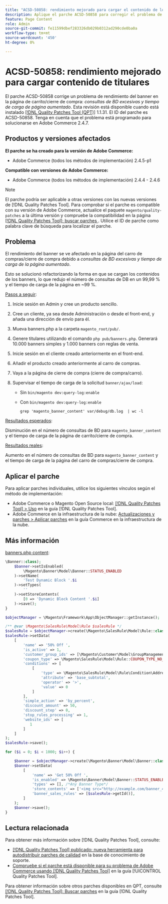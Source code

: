 ```yaml
---
title: "ACSD-50858: rendimiento mejorado para cargar el contenido de los titulares"
description: Aplique el parche ACSD-50858 para corregir el problema de Adobe Commerce en el que el rendimiento del banner se ve afectado en la página del carro de compras/cierre de compra debido a consultas de base de datos excesivas y a un mayor tiempo de carga de la página.
feature: Page Content
role: Admin
source-git-commit: fe11599dbef283326db029b0312ad290cde0ba0a
workflow-type: tm+mt
source-wordcount: '450'
ht-degree: 0%

---
```


# ACSD-50858: rendimiento mejorado para cargar contenido de titulares

El parche ACSD-50858 corrige un problema de rendimiento del banner en la página de carrito/cierre de compra: *consultas de BD excesivas y tiempo de carga de página aumentado*. Esta revisión está disponible cuando está instalado [[!DNL Quality Patches Tool (QPT)]](https://experienceleague.adobe.com/es/docs/commerce-knowledge-base/kb/announcements/commerce-announcements/magento-quality-patches-released-new-tool-to-self-serve-quality-patches) 1.1.31. El ID del parche es ACSD-50858. Tenga en cuenta que el problema está programado para solucionarse en Adobe Commerce 2.4.7.

## Productos y versiones afectados

**El parche se ha creado para la versión de Adobe Commerce:**

* Adobe Commerce (todos los métodos de implementación) 2.4.5-p1

**Compatible con versiones de Adobe Commerce:**

* Adobe Commerce (todos los métodos de implementación) 2.4.4 - 2.4.6

>[!NOTE]
>
>El parche podría ser aplicable a otras versiones con las nuevas versiones de [!DNL Quality Patches Tool]. Para comprobar si el parche es compatible con su versión de Adobe Commerce, actualice el paquete `magento/quality-patches` a la última versión y compruebe la compatibilidad en la página [[!DNL Quality Patches Tool]: buscar parches ](https://experienceleague.adobe.com/tools/commerce-quality-patches/index.html?lang=es). Utilice el ID de parche como palabra clave de búsqueda para localizar el parche.

## Problema

El rendimiento del banner se ve afectado en la página del carro de compras/cierre de compra debido a *consultas de BD excesivas y tiempo de carga de la página aumentado*.

Esto se solucionó refactorizando la forma en que se cargan los contenidos de los banners, lo que redujo el número de consultas de DB en un 99,99 % y el tiempo de carga de la página en ~99 %.

<u>Pasos a seguir</u>:

1. Inicie sesión en Admin y cree un producto sencillo.
1. Cree un cliente, ya sea desde Administración o desde el front-end, y añada una dirección de envío para él.
1. Mueva banners.php a la carpeta `magento_root/pub/`.
1. Genere titulares utilizando el comando `php pub/banners.php`. Generará 10.000 banners simples y 1.000 banners con reglas de venta.
1. Inicie sesión en el cliente creado anteriormente en el front-end.
1. Añadir el producto creado anteriormente al carro de compras.
1. Vaya a la página de cierre de compra (cierre de compra/carro).
1. Supervisar el tiempo de carga de la solicitud `banner/ajax/load`:

   * Sin `bin/magento dev:query-log:enable`
   * Con `bin/magento dev:query-log:enable`

     ```
     grep 'magento_banner_content' var/debug/db.log  | wc -l
     ```

<u>Resultados esperados</u>:

Disminución en el número de consultas de BD para `magento_banner_content` y el tiempo de carga de la página de carrito/cierre de compra.

<u>Resultados reales</u>:

Aumento en el número de consultas de BD para `magento_banner_content` y el tiempo de carga de la página del carro de compras/cierre de compra.

## Aplicar el parche

Para aplicar parches individuales, utilice los siguientes vínculos según el método de implementación:

* Adobe Commerce o Magento Open Source local: [[!DNL Quality Patches Tool] > Uso](/help/tools/quality-patches-tool/usage.md) en la guía [!DNL Quality Patches Tool].
* Adobe Commerce en la infraestructura de la nube: [Actualizaciones y parches > Aplicar parches](https://experienceleague.adobe.com/docs/commerce-cloud-service/user-guide/develop/upgrade/apply-patches.html?lang=es) en la guía Commerce en la infraestructura de la nube.

## Más información

<u>banners.php content</u>:

```php
\Banner::class);
    $banner->setIsEnabled(
        \Magento\Banner\Model\Banner::STATUS_ENABLED
    )->setName(
        'Test Dynamic Block '.$i
    )->setTypes(
        ''
    )->setStoreContents(
        [0 => 'Dynamic Block Content '.$i]
    )->save();
}

$objectManager = \Magento\Framework\App\ObjectManager::getInstance();

/** @var \Magento\SalesRule\Model\Rule $salesRule */
$salesRule = $objectManager->create(\Magento\SalesRule\Model\Rule::class);
$salesRule->setData(
    [
        'name' => '50% Off ',
        'is_active' => 1,
        'customer_group_ids' => [\Magento\Customer\Model\GroupManagement::NOT_LOGGED_IN_ID],
        'coupon_type' => \Magento\SalesRule\Model\Rule::COUPON_TYPE_NO_COUPON,
        'conditions' => [
            [
                'type' => \Magento\SalesRule\Model\Rule\Condition\Address::class,
                'attribute' => 'base_subtotal',
                'operator' => '>',
                'value' => 0
            ]
        ],
        'simple_action' => 'by_percent',
        'discount_amount' => 50,
        'discount_step' => 0,
        'stop_rules_processing' => 1,
        'website_ids' => [
           1
        ]
    ]
);
$salesRule->save();

for ($i = 0; $i < 1000; $i++) {

    $banner = $objectManager->create(\Magento\Banner\Model\Banner::class);
    $banner->setData(
        [
            'name' => 'Get 50% Off ',
            'is_enabled' => \Magento\Banner\Model\Banner::STATUS_ENABLED,
            'types' => [], /*Any Banner Type*/
            'store_contents' => ['<img src="http://example.com/banner_40_percent_off.png" />'],
            'banner_sales_rules' => [$salesRule->getId()],
        ]
    );
    $banner->save();
}
```

## Lectura relacionada

Para obtener más información sobre [!DNL Quality Patches Tool], consulte:

* [[!DNL Quality Patches Tool] publicado: nueva herramienta para autodistribuir parches de calidad](https://experienceleague.adobe.com/es/docs/commerce-knowledge-base/kb/announcements/commerce-announcements/magento-quality-patches-released-new-tool-to-self-serve-quality-patches) en la base de conocimiento de soporte.
* [Compruebe si el parche está disponible para su problema de Adobe Commerce usando [!DNL Quality Patches Tool]](/help/tools/quality-patches-tool/patches-available-in-qpt/check-patch-for-magento-issue-with-magento-quality-patches.md) en la guía [!UICONTROL Quality Patches Tool].


Para obtener información sobre otros parches disponibles en QPT, consulte [[!DNL Quality Patches Tool]: Buscar parches](https://experienceleague.adobe.com/tools/commerce-quality-patches/index.html?lang=es) en la guía [!DNL Quality Patches Tool].
